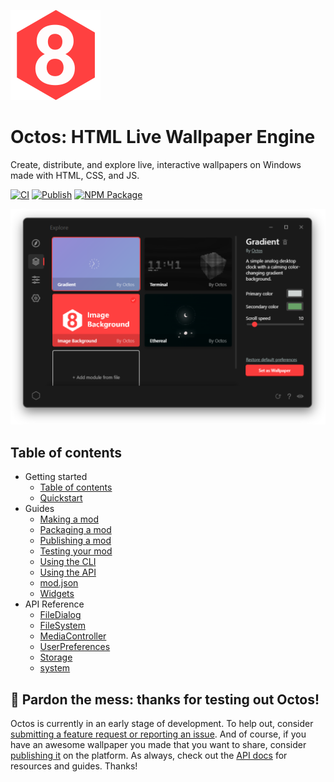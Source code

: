 ![Octos icon](../img/tray.png)

# Octos: HTML Live Wallpaper Engine

Create, distribute, and explore live, interactive wallpapers on Windows made with HTML, CSS, and JS.

[![CI](https://github.com/underpig1/octos/actions/workflows/ci.yml/badge.svg)](https://github.com/underpig1/octos/actions/workflows/ci.yml)
[![Publish](https://github.com/underpig1/octos/actions/workflows/publish.yml/badge.svg)](https://github.com/underpig1/octos/actions/workflows/publish.yml)
[![NPM Package](https://badge.fury.io/js/octos.svg)](https://www.npmjs.com/package/octos)

![Octos GUI](../img/gallery/main.png)

## Table of contents

- Getting started
    - [Table of contents](?t=contents)
    - [Quickstart](?t=installation)
- Guides
    - [Making a mod](?t=making)
    - [Packaging a mod](?t=packaging)
    - [Publishing a mod](?t=publishing)
    - [Testing your mod](?t=testing)
    - [Using the CLI](?t=using-the-cli)
    - [Using the API](?t=using-the-api)
    - [mod.json](?t=mod-json)
    - [Widgets](?t=widgets)
- API Reference
    - [FileDialog](?t=file-dialog)
    - [FileSystem](?t=file-system)
    - [MediaController](?t=media-controller)
    - [UserPreferences](?t=user-preferences)
    - [Storage](?t=storage)
    - [system](?t=system)

## 🚧 Pardon the mess: thanks for testing out Octos!

Octos is currently in an early stage of development. To help out, consider [submitting a feature request or reporting an issue](https://github.com/underpig1/octos/issues/new). And of course, if you have an awesome wallpaper you made that you want to share, consider [publishing it](https://underpig1.github.io/octos/docs/?t=publishing) on the platform. As always, check out the [API docs](https://underpig1.github.io/octos/docs/?t=using-the-api) for resources and guides. Thanks!